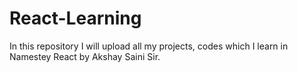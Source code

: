 # React-Learning
In this repository I will upload all my projects, codes which I learn in Namestey React by Akshay Saini Sir.
